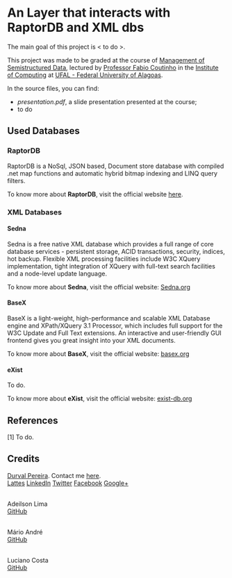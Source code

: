 <html>
<body>
<h1>An Layer that interacts with RaptorDB and XML dbs</h1>

The main goal of this project is < to do >.

This project was made to be graded at the course of <a href="https://sites.google.com/a/ic.ufal.br/comp309/" target="_blank">Management of Semistructured Data</a>, lectured by <a href="http://buscatextual.cnpq.br/buscatextual/visualizacv.do?metodo=apresentar&id=K4764054Y6" target="_blank">Professor Fabio Coutinho</a> in the <a href="http://www.ic.ufal.br" target="_blank">Institute of Computing</a> at <a href="http://www.ufal.edu.br" target="_blank">UFAL - Federal University of Alagoas</a>.

In the source files, you can find:

<ul>
	<li><i>presentation.pdf</i>, a slide presentation presented at the course;</li>
	<li>to do</li>
</ul>

<h2>Used Databases</h2>

<h3>RaptorDB</h3>

RaptorDB is a NoSql, JSON based, Document store database with compiled .net map functions and automatic hybrid bitmap indexing and LINQ query filters.

To know more about <b>RaptorDB</b>, visit the official website <a href="https://raptordb.codeplex.com" target="_blank">here</a>.

<h3>XML Databases</h3>

<h4>Sedna</h4>

Sedna is a free native XML database which provides a full range of core database services - persistent storage, ACID transactions, security, indices, hot backup. Flexible XML processing facilities include W3C XQuery implementation, tight integration of XQuery with full-text search facilities and a node-level update language.

To know more about <b>Sedna</b>, visit the official website: <a href="http://www.sedna.org/" target="_blank">Sedna.org</a>

<h4>BaseX</h4>

BaseX is a light-weight, high-performance and scalable XML Database engine and XPath/XQuery 3.1 Processor, which includes full support for the W3C Update and Full Text extensions. An interactive and user-friendly GUI frontend gives you great insight into your XML documents.

To know more about <b>BaseX</b>, visit the official website: <a href="http://basex.org/" target="_blank">basex.org</a>

<h4>eXist</h4>

To do.

To know more about <b>eXist</b>, visit the official website: <a href="http://exist-db.org/" target="_blank">exist-db.org</a>

<h2>References</h2>

[1] To do.

<h2>Credits</h2>

<a href="http://www.durvalpereira.com.br" target="_blank">Durval Pereira</a>. Contact me <a href="mailto:contato@durvalpereira.com.br">here</a>.<br>
<a href="http://bit.ly/durvallattes" target="_blank">Lattes</a> <a href="http://www.linkedin.com/in/DurvalPereira" target="_blank">LinkedIn</a> <a href="http://twitter.com/durvalpcn" target="_blank">Twitter</a> <a href="http://www.facebook.com/durvalpereiracn" target="_blank">Facebook</a> <a href="http://plus.google.com/+DurvalPereiraCesar" target="_blank">Google+</a><br><br>

Adeilson Lima<br>
<a href="#" target="_blank">GitHub</a><br><br>

Mário André<br>
<a href="#" target="_blank">GitHub</a><br><br>

Luciano Costa<br>
<a href="#" target="_blank">GitHub</a><br><br>

</body>
<html>